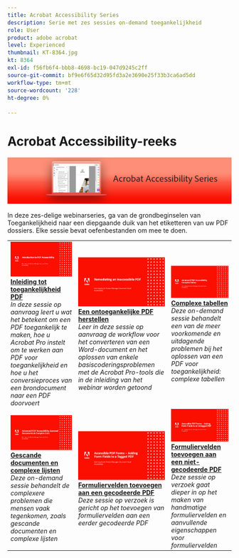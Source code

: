 ```yaml
---
title: Acrobat Accessibility Series
description: Serie met zes sessies on-demand toegankelijkheid
role: User
product: adobe acrobat
level: Experienced
thumbnail: KT-8364.jpg
kt: 8364
exl-id: f56fb6f4-bbb8-4698-bc19-047d9245c2ff
source-git-commit: bf9e6f65d32d95fd3a2e3690e25f33b3ca6ad5dd
workflow-type: tm+mt
source-wordcount: '228'
ht-degree: 0%

---
```


# Acrobat Accessibility-reeks

![Acrobat Accessibility Series Image](../assets/Hero_Accessibility.png)

In deze zes-delige webinarseries, ga van de grondbeginselen van Toegankelijkheid naar een diepgaande duik van het etiketteren van uw PDF dossiers. Elke sessie bevat oefenbestanden om mee te doen.

<table style="table-layout:fixed">
<tr>
  <td>
    <a href="accessibilitysession1.md">
      <img alt="Inleiding tot toegankelijkheid PDF" src="../assets/Accessibilitysession1_1280.png" />
    </a>
    <div>
    <a href="accessibilitysession1.md"><strong>Inleiding tot toegankelijkheid PDF</strong></a>
    </div>
    <em>In deze sessie op aanvraag leert u wat het betekent om een PDF toegankelijk te maken, hoe u Acrobat Pro instelt om te werken aan PDF voor toegankelijkheid en hoe u het conversieproces van een brondocument naar een PDF doorvoert</em>
    <br>
  </td>
  <td>
    <a href="accessibilitysession2.md">
      <img alt="Een ontoegankelijke PDF herstellen" src="../assets/Accessibilitysession2_1280.png" />
    </a>
    <div>
    <a href="accessibilitysession2.md"><strong>Een ontoegankelijke PDF herstellen</strong></a>
    </div>
    <em>Leer in deze sessie op aanvraag de workflow voor het converteren van een Word-document en het oplossen van enkele basiscoderingsproblemen met de Acrobat Pro-tools die in de inleiding van het webinar worden getoond</em>
    <br>
  </td>  
  <td>
    <a href="accessibilitysession3.md">
      <img alt="Complexe tabellen" src="../assets/Accessibilitysession3_1280.png" />
    </a>
    <div>
    <a href="accessibilitysession3.md"><strong>Complexe tabellen</strong></a>
    </div>
    <em>Deze on-demand sessie behandelt een van de meer voorkomende en uitdagende problemen bij het oplossen van een PDF voor toegankelijkheid: complexe tabellen</em>
    <br>
  </td>
</tr>
<tr>
  <td>
    <a href="accessibilitysession4.md">
      <img alt="Gescande documenten en complexe lijsten" src="../assets/Accessibilitysession4_1280.png" />
    </a>
    <div>
    <a href="accessibilitysession4.md"><strong>Gescande documenten en complexe lijsten</strong></a>
    </div>
    <em>Deze on-demand sessie behandelt de complexere problemen die mensen vaak tegenkomen, zoals gescande documenten en complexe lijsten</em>
    <br>
  </td>
  <td>
    <a href="accessibilitysession5.md">
      <img alt="Formuliervelden toevoegen aan een gecodeerde PDF" src="../assets/Accessibilitysession5_1280.png" />
    </a>
    <div>
    <a href="accessibilitysession5.md"><strong>Formuliervelden toevoegen aan een gecodeerde PDF</strong></a>
    </div>
    <em>Deze sessie op verzoek is gericht op het toevoegen van formuliervelden aan een eerder gecodeerde PDF</em>
    <br>
  </td>  
  <td>
    <a href="accessibilitysession6.md">
      <img alt="Formuliervelden toevoegen aan een niet-gecodeerde PDF" src="../assets/Accessibilitysession6_1280.png" />
    </a>
    <div>
    <a href="accessibilitysession6.md"><strong>Formuliervelden toevoegen aan een niet-gecodeerde PDF</strong></a>
    </div>
    <em>Deze sessie op verzoek gaat dieper in op het maken van handmatige formuliervelden en aanvullende eigenschappen voor formuliervelden</em>
    <br>
  </td> 
</tr>
</table>
